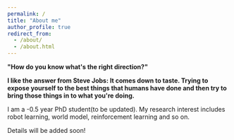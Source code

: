 ```yaml
---
permalink: /
title: "About me"
author_profile: true
redirect_from: 
  - /about/
  - /about.html
---
```


**"How do you know what's the right direction?"**

**I like the answer from Steve Jobs: It comes down to taste. Trying to expose yourself to the best things that humans have done and then try to bring those things in to what you're doing.**

I am a -0.5 year PhD student(to be updated). My research interest includes robot learning, world model, reinforcement learning and so on.

Details will be added soon!

